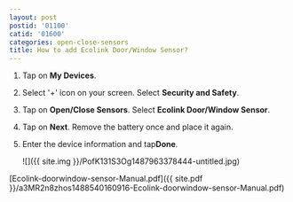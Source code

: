 ```yaml
---
layout: post
postid: '01100'
catid: '01600'
categories: open-close-sensors
title: How to add Ecolink Door/Window Sensor?
---
```


1. Tap on **My Devices**.

2. Select '+' icon on your screen. Select **Security and Safety**.

3. Tap on **Open/Close Sensors**. Select **Ecolink Door/Window Sensor**.

4. Tap on **Next**. Remove the battery once and place it again.

5. Enter the device information and tap**Done**.

    ![]({{ site.img }}/PofK131S3Og1487963378444-untitled.jpg)

[Ecolink-doorwindow-sensor-Manual.pdf]({{ site.pdf }}/a3MR2n8zhos1488540160916-Ecolink-doorwindow-sensor-Manual.pdf)